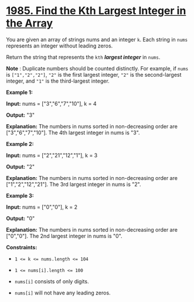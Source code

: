# [1985. Find the Kth Largest Integer in the Array](https://leetcode.com/problems/find-the-kth-largest-integer-in-the-array/description/)

You are given an array of strings nums and an integer ```k```. Each string in ```nums``` represents an integer without leading zeros.

Return the string that represents the ```kth``` **_largest integer_** in ```nums```.

**Note** : Duplicate numbers should be counted distinctly. For example, if ```nums``` is ```["1","2","2"]```, ```"2"``` is the first largest integer, ```"2"``` is the second-largest integer, and ```"1"``` is the third-largest integer.


**Example 1:**


**Input:** nums = ["3","6","7","10"], k = 4

**Output:** "3"

**Explanation:**
The numbers in nums sorted in non-decreasing order are ["3","6","7","10"].
The 4th largest integer in nums is "3".

**Example 2:**


**Input:** nums = ["2","21","12","1"], k = 3

**Output:** "2"

**Explanation:**
The numbers in nums sorted in non-decreasing order are ["1","2","12","21"].
The 3rd largest integer in nums is "2".

**Example 3:**


**Input:** nums = ["0","0"], k = 2

**Output:** "0"

**Explanation:**
The numbers in nums sorted in non-decreasing order are ["0","0"].
The 2nd largest integer in nums is "0".

**Constraints:**

* ```1 <= k <= nums.length <= 104```
  
* ```1 <= nums[i].length <= 100```
  
* ```nums[i]``` consists of only digits.

* ```nums[i]``` will not have any leading zeros.
